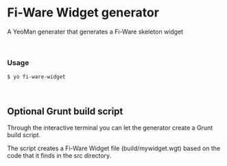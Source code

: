 # Fi-Ware Widget generator

A YeoMan generater that generates a Fi-Ware skeleton widget

<br/>

### Usage

	$ yo fi-ware-widget

<br/>

## Optional Grunt build script

Through the interactive terminal you can let the generator create a Grunt build script. 

The script creates a Fi-Ware Widget file (build/mywidget.wgt) based on the code that it finds in the src directory.